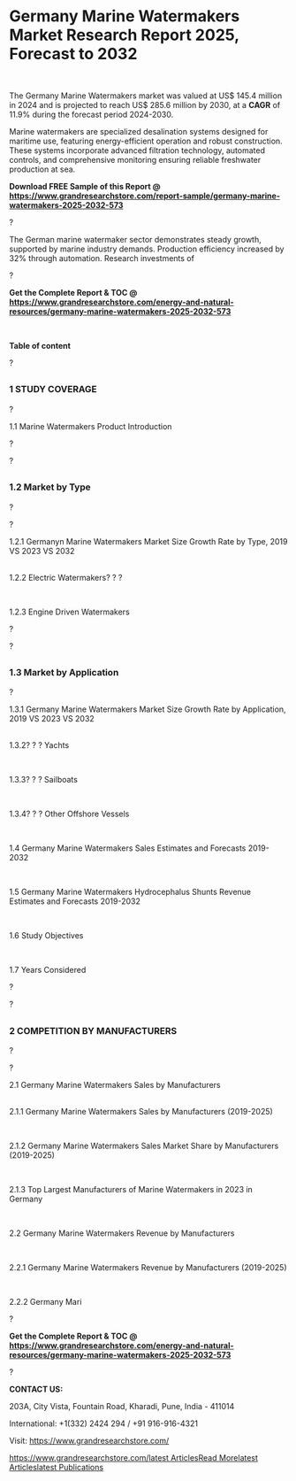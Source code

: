 <h1>Germany Marine Watermakers Market Research Report 2025, Forecast to 2032</h1><br/><p>The Germany Marine Watermakers market was valued at US$ 145.4 million in 2024 and is projected to reach US$ 285.6 million by 2030, at a <strong>CAGR</strong> of 11.9% during the forecast period 2024-2030.</p>
 
 
 
 <p>Marine watermakers are specialized desalination systems designed for maritime use, featuring energy-efficient operation and robust construction. These systems incorporate advanced filtration technology, automated controls, and comprehensive monitoring ensuring reliable freshwater production at sea.</p>
 
 
 
 <div><b>Download FREE Sample of this Report @ <a href="https://www.grandresearchstore.com/report-sample/germany-marine-watermakers-2025-2032-573">https://www.grandresearchstore.com/report-sample/germany-marine-watermakers-2025-2032-573</a></b></div>
 
 
 
 <p>? </p>
 
 
 
 <p>The German marine watermaker sector demonstrates steady growth, supported by marine industry demands. Production efficiency increased by 32% through automation. Research investments of</p>
 
 
 
 <p>? </p>
 
 
 
 <div><b>Get the Complete Report & TOC @ <a href="https://www.grandresearchstore.com/energy-and-natural-resources/germany-marine-watermakers-2025-2032-573">https://www.grandresearchstore.com/energy-and-natural-resources/germany-marine-watermakers-2025-2032-573</a></b></div>
 
 
 
 <p><br />
 
 <b>Table of content</b></p>
 
 
 
 <p>? </p>
 
 
 
 <h2><span style="font-size:16px"><strong>1 STUDY COVERAGE</strong></span></h2>
 
 
 
 <p>? </p>
 
 
 
 <p>1.1 Marine Watermakers Product Introduction</p>
 
 
 
 <p>? </p>
 
 
 
 <p>? </p>
 
 
 
 <h2><span style="font-size:16px"><strong>1.2 Market by Type</strong></span></h2>
 
 
 
 <p>? </p>
 
 
 
 <p>? </p>
 
 
 
 <p>1.2.1 Germanyn Marine Watermakers Market Size Growth Rate by Type, 2019 VS 2023 VS 2032<br />
 
 <br />
 
 1.2.2 Electric Watermakers? ? ? <br />
 
 <br />
 
 1.2.3 Engine Driven Watermakers<br />
 
 ? </p>
 
 
 
 <p>? </p>
 
 
 
 <h2><span style="font-size:16px"><strong>1.3 Market by Application</strong></span></h2>
 
 
 
 <p>? </p>
 
 
 
 <p>1.3.1 Germany Marine Watermakers Market Size Growth Rate by Application, 2019 VS 2023 VS 2032<br />
 
 <br />
 
 1.3.2? ? ? Yachts<br />
 
 <br />
 
 1.3.3? ? ? Sailboats<br />
 
 <br />
 
 1.3.4? ? ? Other Offshore Vessels<br />
 
 <br />
 
 1.4 Germany Marine Watermakers Sales Estimates and Forecasts 2019-2032<br />
 
 <br />
 
 1.5 Germany Marine Watermakers Hydrocephalus Shunts Revenue Estimates and Forecasts 2019-2032<br />
 
 <br />
 
 1.6 Study Objectives<br />
 
 <br />
 
 1.7 Years Considered</p>
 
 
 
 <p>? </p>
 
 
 
 <p>? </p>
 
 
 
 <h2><span style="font-size:16px"><strong>2 COMPETITION BY MANUFACTURERS</strong></span></h2>
 
 
 
 <p>? </p>
 
 
 
 <p>? </p>
 
 
 
 <p>2.1 Germany Marine Watermakers Sales by Manufacturers<br />
 
 <br />
 
 2.1.1 Germany Marine Watermakers Sales by Manufacturers (2019-2025)<br />
 
 <br />
 
 2.1.2 Germany Marine Watermakers Sales Market Share by Manufacturers (2019-2025)<br />
 
 <br />
 
 2.1.3 Top Largest Manufacturers of Marine Watermakers in 2023 in Germany<br />
 
 <br />
 
 2.2 Germany Marine Watermakers Revenue by Manufacturers<br />
 
 <br />
 
 2.2.1 Germany Marine Watermakers Revenue by Manufacturers (2019-2025)<br />
 
 <br />
 
 2.2.2 Germany Mari</p>
 
 
 
 <p>? </p>
 
 
 
 <div><b>Get the Complete Report & TOC @ <a href="https://www.grandresearchstore.com/energy-and-natural-resources/germany-marine-watermakers-2025-2032-573">https://www.grandresearchstore.com/energy-and-natural-resources/germany-marine-watermakers-2025-2032-573</a></b></div>
 
 
 
 <p>? </p>
 
 
 
 <p><b>CONTACT US:</b><br />
 
 203A, City Vista, Fountain Road, Kharadi, Pune, India - 411014<br />
 
 International: +1(332) 2424 294 / +91 916-916-4321<br />
 
 Visit: <a href="https://www.grandresearchstore.com/">https://www.grandresearchstore.com/</a><br />
 
 <a href="https://gyeongbokgung.com">https://www.grandresearchstore.com/</a><a href="https://hallyeomaritime.com">latest Articles</a><a href="https://jingwansa.com">Read More</a><a href="https://nguoiviet.jp/">latest Articles</a><a href="https://www.intelmarketresearch.com/">latest Publications</a></p>